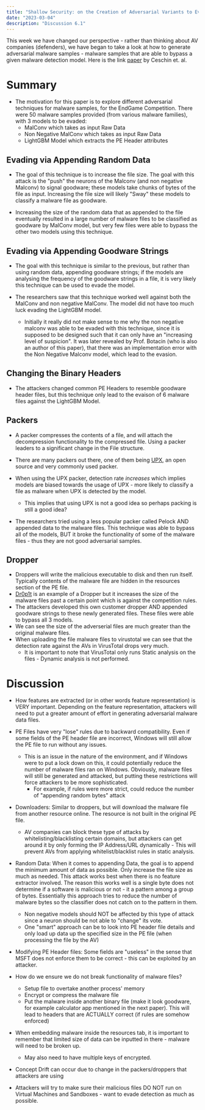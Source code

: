 ```yaml
---
title: "Shallow Security: on the Creation of Adversarial Variants to Evade Machine Learning-Based Malware Detectors"
date: "2023-03-04"
description: "Discussion 6.1"
---
```


This week we have changed our perspective - rather than thinking about AV companies (defenders), we have began to take a look at how to generate adversarial malware samples - malware samples that are able to bypass a given malware detection model. Here is the link [paper](https://dl.acm.org/doi/10.1145/3375894.3375898) by Ceschin et. al.

# Summary
- The motivation for this paper is to explore different adversarial techniques for malware samples, for the EndGame Competition. There were 50 malware samples provided (from various malware families), with 3 models to be evaded:
  - MalConv which takes as input Raw Data
  - Non Negative MalConv which takes as input Raw Data
  - LightGBM Model which extracts the PE Header attributes

## Evading via Appending Random Data
- The goal of this technique is to increase the file size. The goal with this attack is the "push" the neurons of the Malconv (and non negative Malconv) to signal goodware; these models take chunks of bytes of the file as input. Increasing the file size will likely "Sway" these models to classify a malware file as goodware.

- Increasing the size of the random data that as appended to the file eventually resulted in a large number of malware files to be classified as goodware by MalConv model, but very few files were able to bypass the other two models using this technique.

## Evading via Appending Goodware Strings
- The goal with this technique is similar to the previous, but rather than using random data, appending goodware strings; if the models are analysing the frequency of the goodware strings in a file, it is very likely this technique can be used to evade the model.

- The researchers saw that this technique worked well against both the MalConv and non negative MalConv. The model did not have too much luck evading the LightGBM model.
  - Initially it really did not make sense to me why the non negative malconv was able to be evaded with this technique, since it is supposed to be designed such that it can only have an "increasing level of suspicion". It was later revealed by Prof. Botacin (who is also an author of this paper), that there was an implementation error with the Non Negative Malconv model, which lead to the evasion.

## Changing the Binary Headers
- The attackers changed common PE Headers to resemble goodware header files, but this technique only lead to the evaison of 6 malware files against the LightGBM Model.

## Packers
- A packer compresses the contents of a file, and will attach the decompression functionality to the compressed file. Using a packer leaders to a significant change in the File structure.

- There are many packers out there, one of them being [UPX](https://upx.github.io/), an open source and very commonly used packer.

- When using the UPX packer, detection rate *increases* which implies models are biased towards the usage of UPX - more likely to classify a file as malware when UPX is detected by the model.
  - This implies that using UPX is not a good idea so perhaps packing is still a good idea?

- The researchers tried using a less popular packer called Pelock AND appended data to the malware files. This technique was able to bypass all of the models, BUT it broke the functionality of some of the malware files - thus they are not good adversarial samples.

## Dropper
- Droppers will write the malicious executable to disk and then run itself. Typically contents of the malware file are hidden in the resources section of the PE file.
- [Dr0p1t](https://thewhiteh4t.github.io/2019/03/15/Dr0p1t-Framework-Malware-Dropper.html) is an example of a Dropper but it increases the size of the malware files past a certain point which is against the competition rules.
- The attackers developed this own customer dropper AND appended goodware strings to these newly generated files. These files were able to bypass all 3 models.
- We can see the size of the adverserial files are much greater than the original malware files.
- When uploading the file malware files to virustotal we can see that the detection rate against the AVs in VirusTotal drops very much.
  - It is important to note that VirusTotal only runs Static analysis on the files - Dynamic analysis is not performed.

# Discussion
- How features are extracted (or in other words feature representation) is VERY important. Depending on the feature representation, attackers will need to put a greater amount of effort in generating adversarial malware data files.
- PE Files have very "lose" rules due to backward compatibility. Even if some fields of the PE header file are incorrect, Windows will still allow the PE file to run without any issues.
  - This is an issue in the nature of the environment, and if Windows were to put a lock down on this, it could potentially reduce the number of malware files ran on Windows. Obviously, malware files will still be generated and attacked, but putting these restrictions will force attackers to be more sophisticated.
    - For example, if rules were more strict, could reduce the number of "appending random bytes" attack

- Downloaders: Similar to droppers, but will download the malware file from another resource online. The resource is not built in the original PE file.
  - AV companies can block these type of attacks by whitelisting/blacklisting certain domains, but attackers can get around it by only forming the IP Address/URL dynamically - This will prevent AVs from applying whitelist/blacklist rules in static analysis.

- Random Data: When it comes to appending Data, the goal is to append the minimum amount of data as possible. Only increase the file size as much as needed. This attack works best when there is no feature extractor involved. The reason this works well is a single byte does not determine if a software is malicious or not - it a pattern among a group of bytes. Essentially this approach tries to reduce the number of malware bytes so the classifier does not catch on to the pattern in them.
  - Non negative models should NOT be affected by this type of attack since a neuron should be not able to "change" its vote.
  - One "smart" approach can be to look into PE header file details and only load up data up the specified size in the PE file (when processing the file by the AV)

- Modifying PE Header files: Some fields are "useless" in the sense that MSFT does not enforce them to be correct - this can be exploited by an attacker.

- How do we ensure we do not break functionality of malware files?
  - Setup file to overtake another process' memory
  - Encrypt or compress the malware file
  - Put the malware inside another binary file (make it look goodware, for example calculator app mentioned in the next paper). This will lead to headers that are ACTUALLY correct (if rules are somehow enforced)

- When embedding malware inside the resources tab, it is important to remember that limited size of data can be inputted in there - malware will need to be broken up.
  - May also need to have multiple keys of encrypted.

- Concept Drift can occur due to change in the packers/droppers that attackers are using

- Attackers will try to make sure their malicious files DO NOT run on Virtual Machines and Sandboxes - want to evade detection as much as possible.
